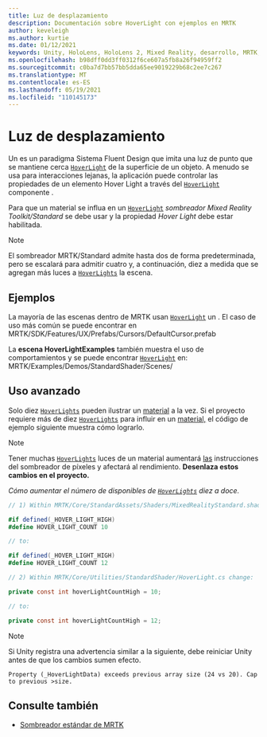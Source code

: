 ```yaml
---
title: Luz de desplazamiento
description: Documentación sobre HoverLight con ejemplos en MRTK
author: keveleigh
ms.author: kurtie
ms.date: 01/12/2021
keywords: Unity, HoloLens, HoloLens 2, Mixed Reality, desarrollo, MRTK, Hover Light,
ms.openlocfilehash: b98dff0dd3ff0312f6ce607a5fb8a26f94959ff2
ms.sourcegitcommit: c0ba7d7bb57bb5dda65ee9019229b68c2ee7c267
ms.translationtype: MT
ms.contentlocale: es-ES
ms.lasthandoff: 05/19/2021
ms.locfileid: "110145173"
---
```

# <a name="hover-light"></a>Luz de desplazamiento

Un es un paradigma Sistema Fluent Design que imita una luz de punto que se mantiene cerca [`HoverLight`](xref:Microsoft.MixedReality.Toolkit.Utilities.HoverLight) de la superficie de un objeto. [](https://www.microsoft.com/design/fluent/) [](https://docs.unity3d.com/Manual/Lighting.html) A menudo se usa para interacciones lejanas, la aplicación puede controlar las propiedades de un elemento Hover Light a través del [`HoverLight`](xref:Microsoft.MixedReality.Toolkit.Utilities.HoverLight) componente .

Para que un material se influa en un [`HoverLight`](xref:Microsoft.MixedReality.Toolkit.Utilities.HoverLight) *sombreador Mixed Reality Toolkit/Standard* se debe usar y la propiedad *Hover Light* debe estar habilitada.

> [!Note]
> El sombreador MRTK/Standard admite hasta dos de forma predeterminada, pero se escalará para admitir cuatro y, a continuación, diez a medida que se agregan más luces a [`HoverLights`](xref:Microsoft.MixedReality.Toolkit.Utilities.HoverLight) la escena.

## <a name="examples"></a>Ejemplos

La mayoría de las escenas dentro de MRTK usan [`HoverLight`](xref:Microsoft.MixedReality.Toolkit.Utilities.HoverLight) un . El caso de uso más común se puede encontrar en MRTK/SDK/Features/UX/Prefabs/Cursors/DefaultCursor.prefab

La **escena HoverLightExamples** también muestra el uso de comportamientos y se puede encontrar [`HoverLight`](xref:Microsoft.MixedReality.Toolkit.Utilities.HoverLight) en: MRTK/Examples/Demos/StandardShader/Scenes/

## <a name="advanced-usage"></a>Uso avanzado

Solo diez [`HoverLights`](xref:Microsoft.MixedReality.Toolkit.Utilities.HoverLight) pueden ilustrar un [material](https://docs.unity3d.com/ScriptReference/Material.html) a la vez. Si el proyecto requiere más de diez [`HoverLights`](xref:Microsoft.MixedReality.Toolkit.Utilities.HoverLight) para influir en un [material,](https://docs.unity3d.com/ScriptReference/Material.html) el código de ejemplo siguiente muestra cómo lograrlo.

> [!Note]
> Tener muchas [`HoverLights`](xref:Microsoft.MixedReality.Toolkit.Utilities.HoverLight) luces de un material aumentará [las](https://docs.unity3d.com/ScriptReference/Material.html) instrucciones del sombreador de píxeles y afectará al rendimiento. **Desenlaza estos cambios en el proyecto.**

*Cómo aumentar el número de disponibles de [`HoverLights`](xref:Microsoft.MixedReality.Toolkit.Utilities.HoverLight) diez a doce.*

```C#
// 1) Within MRTK/Core/StandardAssets/Shaders/MixedRealityStandard.shader change:

#if defined(_HOVER_LIGHT_HIGH)
#define HOVER_LIGHT_COUNT 10

// to:

#if defined(_HOVER_LIGHT_HIGH)
#define HOVER_LIGHT_COUNT 12

// 2) Within MRTK/Core/Utilities/StandardShader/HoverLight.cs change:

private const int hoverLightCountHigh = 10;

// to:

private const int hoverLightCountHigh = 12;
```

> [!NOTE]
> Si Unity registra una advertencia similar a la siguiente, debe reiniciar Unity antes de que los cambios sumen efecto.
>
> `Property (_HoverLightData) exceeds previous array size (24 vs 20). Cap to previous >size.`

## <a name="see-also"></a>Consulte también

* [Sombreador estándar de MRTK](mrtk-standard-shader.md)
